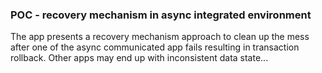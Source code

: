 ### POC - recovery mechanism in async integrated environment

The app presents a recovery mechanism approach to clean up the mess after one of the async communicated app fails resulting in transaction rollback.
Other apps may end up with inconsistent data state...
